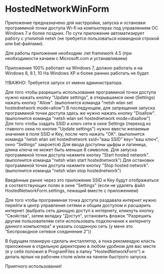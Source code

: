# HostedNetworkWinForm

Приложение предназначено для настрройки, запуска и остановки программной точки доступа Wi-fi на компьютерах под управлением ОС Windows 7 и более поздних. По сути приложение автоматизирует работу с утилитой netsh (не требуется пользоваться командной строкой или bat-файлами).

Для работы приложения необходим .net framework 4.5 (при необходимости качаем с Microsoft.com и устанавливаем)

Приложение 100% работает на Windows 7, должно работать и на Windows 8, 8.1, 10
На Windows XP и более ранних работать не будет.

!!!ВАЖНО: Требуется запуск от имени администратора.

Для того чтобы разрешить использование программной точки доступа нужно нажать кнопку "Update settings", 
      в открывшемся окне (Settings) нажать кнопку "Allow". (выполнится команда "netsh wlan set hostednetwork mode=allow")
      В последующем, для запрещения запуска программной точки доступа здесь же нужно нажать кнопку "Disallow". 
      (выполнится команда "netsh wlan set hostednetwork mode=disallow")
Для того чтобы ззадать SSID и ключ сети в окне Settings (переход из главного окна по кнопке "Update settings") нужно ввести
      желаемые значения в поля SSID и Key, после чего нажать "OK". 
      (выполнится команда "netsh wlan set hostednetwork ssid="ваш SSID" key="ваш ключ", окно "Settings" закроется)
      Для ввода доступны цыфры и латиница, длина ключа не может быть меньше 8 символов.
Для запуска программной точки доступа нажмите кнопку "Start hosted network". (выполнится команда "netsh wlan start hostednetwork")
Для остановки программной точки доступа нажмите кнопку "Stop hosted network". (выполнится команда "netsh wlan stop hostednetwork")

Введённые ранее через это приложение SSID и Key будут отображаться в соответствующих полях в окне "Settings" 
      (если не удалять файл HostedNetworkForm.settings, лежащий вместе с приложением)
      
Для того чтобы программная точка доступа раздавала интернет нужно перейти в центр управления сетями и общим доступом и расшарить интернет 
      (выбрать сеть дающую доступ к интернету, кликнуть кнопку "Свойства", затем вкладку "Доступ", установить флажок "Разрешить другим
      пользователям сети использовать подключение к интернету данного компьютера" и указать созданную сеть 
      (у меня это "Беспроводное сетевое соединение 2"))
      
В будущем планирую сделать инсталлятор, а пока рекомендую класть приложение в отдельную директорию в любом удобном для вас месте 
      (я у себя положил в ProgramFiles в папку "HostedNetworkForm") и делать ярлык на рабочем столе и/или на панели быстрого запуска.
      
Приятного использования!
